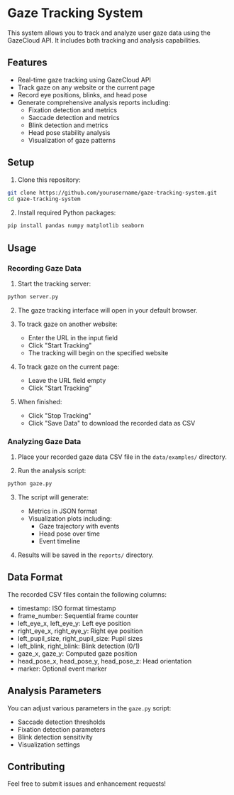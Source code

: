 # Gaze Tracking System

This system allows you to track and analyze user gaze data using the GazeCloud API. It includes both tracking and analysis capabilities.

## Features

- Real-time gaze tracking using GazeCloud API
- Track gaze on any website or the current page
- Record eye positions, blinks, and head pose
- Generate comprehensive analysis reports including:
  - Fixation detection and metrics
  - Saccade detection and metrics
  - Blink detection and metrics
  - Head pose stability analysis
  - Visualization of gaze patterns

## Setup

1. Clone this repository:

```bash
git clone https://github.com/yourusername/gaze-tracking-system.git
cd gaze-tracking-system
```

2. Install required Python packages:

```bash
pip install pandas numpy matplotlib seaborn
```

## Usage

### Recording Gaze Data

1. Start the tracking server:

```bash
python server.py
```

2. The gaze tracking interface will open in your default browser.

3. To track gaze on another website:
   - Enter the URL in the input field
   - Click "Start Tracking"
   - The tracking will begin on the specified website

4. To track gaze on the current page:
   - Leave the URL field empty
   - Click "Start Tracking"

5. When finished:
   - Click "Stop Tracking"
   - Click "Save Data" to download the recorded data as CSV

### Analyzing Gaze Data

1. Place your recorded gaze data CSV file in the `data/examples/` directory.

2. Run the analysis script:

```bash
python gaze.py
```

3. The script will generate:
   - Metrics in JSON format
   - Visualization plots including:
     - Gaze trajectory with events
     - Head pose over time
     - Event timeline

4. Results will be saved in the `reports/` directory.

## Data Format

The recorded CSV files contain the following columns:

- timestamp: ISO format timestamp
- frame_number: Sequential frame counter
- left_eye_x, left_eye_y: Left eye position
- right_eye_x, right_eye_y: Right eye position
- left_pupil_size, right_pupil_size: Pupil sizes
- left_blink, right_blink: Blink detection (0/1)
- gaze_x, gaze_y: Computed gaze position
- head_pose_x, head_pose_y, head_pose_z: Head orientation
- marker: Optional event marker

## Analysis Parameters

You can adjust various parameters in the `gaze.py` script:

- Saccade detection thresholds
- Fixation detection parameters
- Blink detection sensitivity
- Visualization settings

## Contributing

Feel free to submit issues and enhancement requests!
